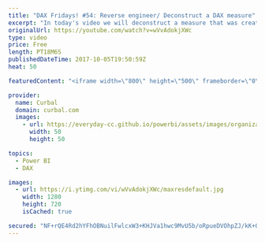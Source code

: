 ```yaml
---
title: "DAX Fridays! #54: Reverse engineer/ Deconstruct a DAX measure"
excerpt: "In today's video we will deconstruct a measure that was created by a microsoft employee in the Power BI community:  Link to the Power BI community post: https://community.powerbi.com/t5/Desktop/Calculate-duration-based-on-dates-in-different-rows/td-p/58886  In this video we will go also through the functions:"
originalUrl: https://youtube.com/watch?v=wVvAdokjXWc
type: video
price: Free
length: PT18M6S
publishedDateTime: 2017-10-05T19:50:59Z
heat: 50

featuredContent: "<iframe width=\"800\" height=\"500\" frameborder=\"0\" src=\"https://www.youtube.com/embed/wVvAdokjXWc\" allow=\"accelerometer; autoplay; encrypted-media; gyroscope; picture-in-picture\" allowfullscreen></iframe>"

provider:
  name: Curbal
  domain: curbal.com
  images:
    - url: https://everyday-cc.github.io/powerbi/assets/images/organizations/curbal.com-50x50.jpg
      width: 50
      height: 50

topics:
  - Power BI
  - DAX

images:
  - url: https://i.ytimg.com/vi/wVvAdokjXWc/maxresdefault.jpg
    width: 1280
    height: 720
    isCached: true

secured: "NF+rQE4Rd2hYFhOBNuilFwlcxW3+KHJVa1hwc9MvU5b/oRpueDVOhpZJ/kK+QSO1pLlpgn1kQtNsjOjLw/uDLDqi3r44X4XcBfhvJ3gkEj4vRYi74e184PwFTCk9cfoV1c9qDe+VFNwTbURvEFcUSg7Xj77tR/1/hK4iXlrFOmMk0CteVIOJybvhYLSoGJb/O/ABwATDtp7xshoTpYHENCJPAjZ1v4GIpsFS0lmUY45AVcVnNy15Ig+9HEeWqGp4lltDHzrRT1hNB3vOBM/4Cc04fmW6VKu+gmyhkzYVMbNWKlZOW5OvfjOO2Zn+EGy9/Oa2JQQhFZTVimdPhuIlunrToMEuOqD9472/2LQ0Sxk2QOks1ALwkXS+HrMCa+5Usuhsan2IRrOV7iU2K0G6YzY88pq1CNk/AAgUDPU3Cn4=;tbpn61e+Zcd3XEFN2Bo9NQ=="
---
```


